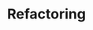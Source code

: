 ---
layout: tag-list
type: tag
title: Refactoring
slug: refactoring
category: designpatterns
sidebar: true
description: >
   Refactoring
---